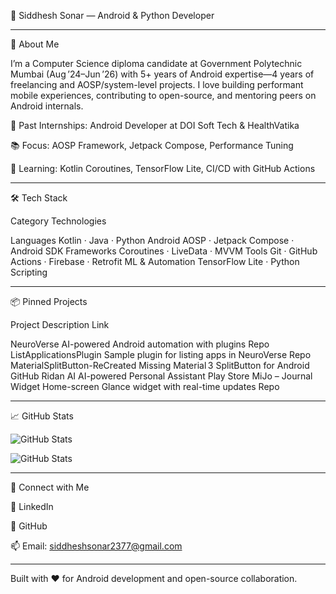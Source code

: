 🎉 Siddhesh Sonar — Android & Python Developer

 


---

🔭 About Me

I’m a Computer Science diploma candidate at Government Polytechnic Mumbai (Aug ’24–Jun ’26) with 5+ years of Android expertise—4 years of freelancing and AOSP/system-level projects. I love building performant mobile experiences, contributing to open-source, and mentoring peers on Android internals.

🚀 Past Internships: Android Developer at DOI Soft Tech & HealthVatika

📚 Focus: AOSP Framework, Jetpack Compose, Performance Tuning

🌱 Learning: Kotlin Coroutines, TensorFlow Lite, CI/CD with GitHub Actions



---

🛠️ Tech Stack

Category	Technologies

Languages	Kotlin · Java · Python
Android	AOSP · Jetpack Compose · Android SDK
Frameworks	Coroutines · LiveData · MVVM
Tools	Git · GitHub Actions · Firebase · Retrofit
ML & Automation	TensorFlow Lite · Python Scripting



---

📦 Pinned Projects

Project	Description	Link

NeuroVerse	AI-powered Android automation with plugins	Repo
ListApplicationsPlugin	Sample plugin for listing apps in NeuroVerse	Repo
MaterialSplitButton-ReCreated	Missing Material 3 SplitButton for Android	GitHub
Ridan AI	AI-powered Personal Assistant	Play Store
MiJo – Journal Widget	Home-screen Glance widget with real-time updates	Repo



---

📈 GitHub Stats

![GitHub Stats](https://github-readme-stats.vercel.app/api?username=Siddhesh2377&show_icons=true&theme=radical)

![GitHub Stats](https://github-stats-alpha.vercel.app/api?username=Siddhesh2377)

---

🤝 Connect with Me

🔗 LinkedIn

🐙 GitHub

📫 Email: siddheshsonar2377@gmail.com



---

Built with ❤️ for Android development and open-source collaboration.
